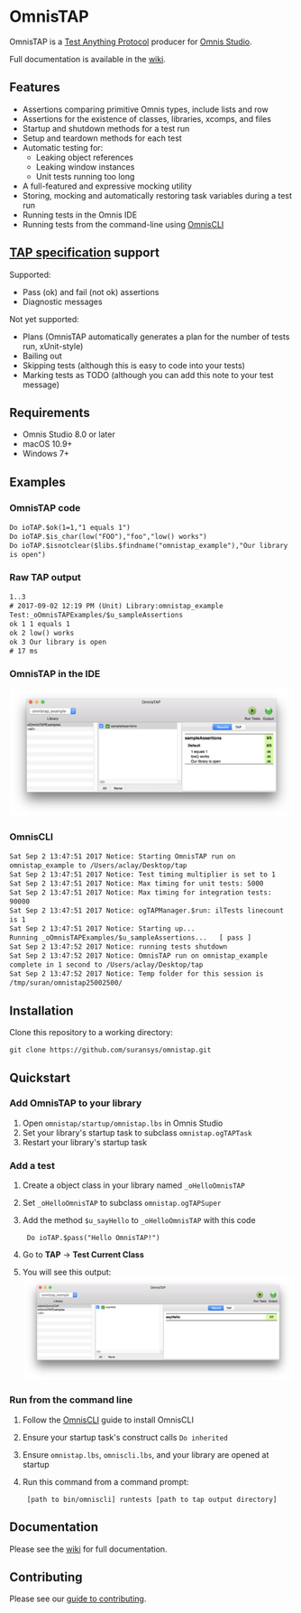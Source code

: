 # OmnisTAP
OmnisTAP is a [Test Anything Protocol](https://testanything.org) producer for [Omnis Studio](http://www.omnis.net).

Full documentation is available in the [wiki](https://github.com/suransys/omnistap/wiki).

## Features
* Assertions comparing primitive Omnis types, include lists and row
* Assertions for the existence of classes, libraries, xcomps, and files
* Startup and shutdown methods for a test run
* Setup and teardown methods for each test
* Automatic testing for:
  * Leaking object references
  * Leaking window instances
  * Unit tests running too long
* A full-featured and expressive mocking utility
* Storing, mocking and automatically restoring task variables during a test run
* Running tests in the Omnis IDE
* Running tests from the command-line using [OmnisCLI](https://github.com/suransys/omniscli)

## [TAP specification](https://testanything.org/tap-specification.html) support
Supported:
* Pass (ok) and fail (not ok) assertions
* Diagnostic messages

Not yet supported:
* Plans (OmnisTAP automatically generates a plan for the number of tests run, xUnit-style)
* Bailing out
* Skipping tests (although this is easy to code into your tests)
* Marking tests as TODO (although you can add this note to your test message)

## Requirements
* Omnis Studio 8.0 or later
* macOS 10.9+
* Windows 7+

## Examples
### OmnisTAP code
```omnis
Do ioTAP.$ok(1=1,"1 equals 1")
Do ioTAP.$is_char(low("FOO"),"foo","low() works")
Do ioTAP.$isnotclear($libs.$findname("omnistap_example"),"Our library is open")
```
### Raw TAP output
```
1..3
# 2017-09-02 12:19 PM (Unit) Library:omnistap_example Test:_oOmnisTAPExamples/$u_sampleAssertions
ok 1 1 equals 1
ok 2 low() works
ok 3 Our library is open
# 17 ms
```
### OmnisTAP in the IDE
![OmnisTAP Example output in the IDE](images/omnistap_example.png)

### OmnisCLI
```
Sat Sep 2 13:47:51 2017 Notice: Starting OmnisTAP run on omnistap_example to /Users/aclay/Desktop/tap
Sat Sep 2 13:47:51 2017 Notice: Test timing multiplier is set to 1
Sat Sep 2 13:47:51 2017 Notice: Max timing for unit tests: 5000
Sat Sep 2 13:47:51 2017 Notice: Max timing for integration tests: 90000
Sat Sep 2 13:47:51 2017 Notice: ogTAPManager.$run: ilTests linecount is 1
Sat Sep 2 13:47:51 2017 Notice: Starting up...
Running _oOmnisTAPExamples/$u_sampleAssertions...   [ pass ]
Sat Sep 2 13:47:52 2017 Notice: running tests shutdown
Sat Sep 2 13:47:52 2017 Notice: OmnisTAP run on omnistap_example complete in 1 second to /Users/aclay/Desktop/tap
Sat Sep 2 13:47:52 2017 Notice: Temp folder for this session is /tmp/suran/omnistap25002500/
```

## Installation
Clone this repository to a working directory:
```
git clone https://github.com/suransys/omnistap.git
```

## Quickstart
### Add OmnisTAP to your library
1. Open `omnistap/startup/omnistap.lbs` in Omnis Studio
1. Set your library's startup task to subclass `omnistap.ogTAPTask`
1. Restart your library's startup task

### Add a test
1. Create a object class in your library named `_oHelloOmnisTAP`
1. Set `_oHelloOmnisTAP` to subclass `omnistap.ogTAPSuper`
1. Add the method `$u_sayHello` to `_oHelloOmnisTAP` with this code

        Do ioTAP.$pass("Hello OmnisTAP!")
1. Go to **TAP** -> **Test Current Class**
1. You will see this output:
![Quickstart Say Hello](images/quickstart_say_hello.png)

### Run from the command line
1. Follow the [OmnisCLI](https://github.com/suransys/omniscli) guide to install OmnisCLI
1. Ensure your startup task's construct calls `Do inherited`
1. Ensure `omnistap.lbs`, `omniscli.lbs`, and your library are opened at startup
1. Run this command from a command prompt:

        [path to bin/omniscli] runtests [path to tap output directory]

## Documentation
Please see the [wiki](https://github.com/suransys/omnistap/wiki) for full documentation.

## Contributing
Please see our [guide to contributing](https://github.com/suransys/contributing).